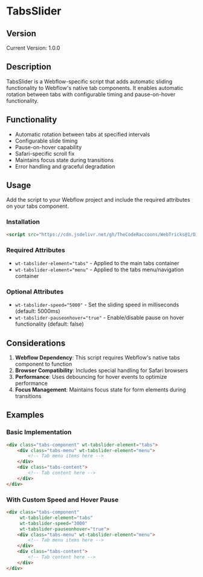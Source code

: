 # TabsSlider

## Version
Current Version: 1.0.0

## Description
TabsSlider is a Webflow-specific script that adds automatic sliding functionality to Webflow's native tab components. It enables automatic rotation between tabs with configurable timing and pause-on-hover functionality.

## Functionality
- Automatic rotation between tabs at specified intervals
- Configurable slide timing
- Pause-on-hover capability
- Safari-specific scroll fix
- Maintains focus state during transitions
- Error handling and graceful degradation

## Usage
Add the script to your Webflow project and include the required attributes on your tabs component.

### Installation
```html
<script src="https://cdn.jsdelivr.net/gh/TheCodeRaccoons/WebTricks@1/Dist/WebflowOnly/TabsSlider.min.js"></script>
```

### Required Attributes
- `wt-tabslider-element="tabs"` - Applied to the main tabs container
- `wt-tabslider-element="menu"` - Applied to the tabs menu/navigation container

### Optional Attributes
- `wt-tabslider-speed="5000"` - Set the sliding speed in milliseconds (default: 5000ms)
- `wt-tabslider-pauseonhover="true"` - Enable/disable pause on hover functionality (default: false)

## Considerations
1. **Webflow Dependency**: This script requires Webflow's native tabs component to function
2. **Browser Compatibility**: Includes special handling for Safari browsers
3. **Performance**: Uses debouncing for hover events to optimize performance
4. **Focus Management**: Maintains focus state for form elements during transitions

## Examples

### Basic Implementation
```html
<div class="tabs-component" wt-tabslider-element="tabs">
    <div class="tabs-menu" wt-tabslider-element="menu">
        <!-- Tab menu items here -->
    </div>
    <div class="tabs-content">
        <!-- Tab content here -->
    </div>
</div>
```

### With Custom Speed and Hover Pause
```html
<div class="tabs-component" 
     wt-tabslider-element="tabs"
     wt-tabslider-speed="3000"
     wt-tabslider-pauseonhover="true">
    <div class="tabs-menu" wt-tabslider-element="menu">
        <!-- Tab menu items here -->
    </div>
    <div class="tabs-content">
        <!-- Tab content here -->
    </div>
</div>
```